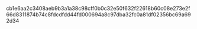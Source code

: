 cb1e6aa2c3408aeb9b3a1a38c98cff0b0c32e50f632f22618b60c08e273e2f66d8311874b74c8fdcdfdd44fd000694a8c97dba32fc0a81df02356bc69a692d34
